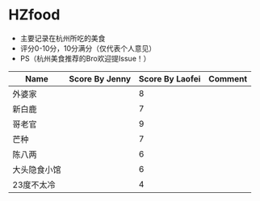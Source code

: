 # HZfood

* 主要记录在杭州所吃的美食
* 评分0-10分，10分满分（仅代表个人意见）
* PS（杭州美食推荐的Bro欢迎提Issue！）

| Name                       | Score By Jenny             | Score By Laofei      | Comment     | 
| -------------------------- | ---------------- | --------- | --------- | 
| 外婆家                      |  |  8 | | 
| 新白鹿                      |  |  7 | | 
| 哥老官                      |  |  9 | | 
| 芒种                        |  |  7 | | 
| 陈八两                      |  |  6 | | 
| 大头隐食小馆                 |  |  6 | | 
| 23度不太冷                  |   |  4 | | 
